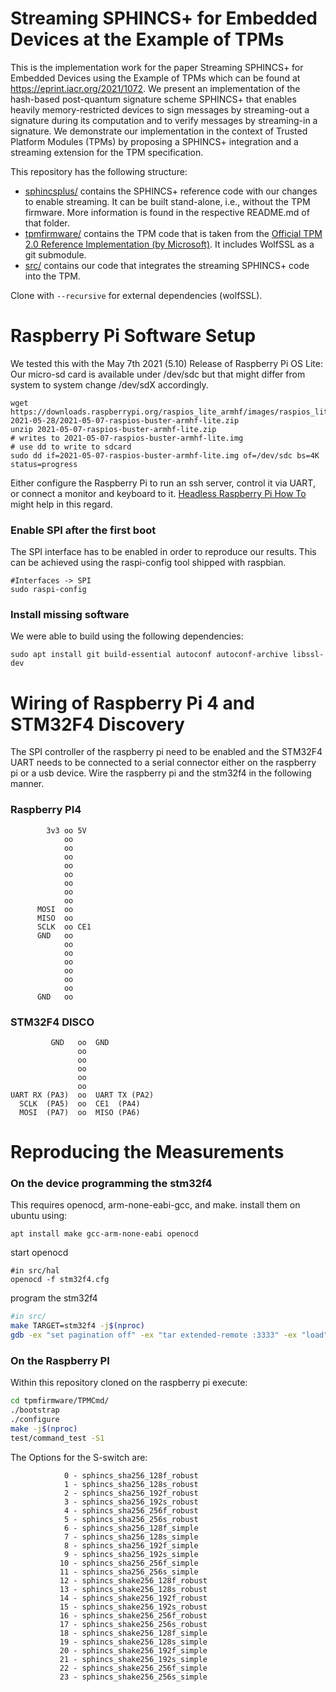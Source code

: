 # Streaming SPHINCS+ for Embedded Devices at the Example of TPMs

This is the implementation work for the paper Streaming SPHINCS+ for Embedded Devices using the Example of TPMs which can be found at https://eprint.iacr.org/2021/1072.
We present an implementation of the hash-based post-quantum signature scheme SPHINCS+ that enables heavily memory-restricted devices to sign messages by streaming-out a signature during its computation and to verify messages by streaming-in a signature.
We demonstrate our implementation in the context of Trusted Platform Modules (TPMs) by proposing a SPHINCS+ integration and a streaming extension for the TPM specification.

This repository has the following structure:

* [sphincsplus/](sphincsplus) contains the SPHINCS+ reference code with our changes to enable streaming. It can be built stand-alone, i.e., without the TPM firmware. More information is found in the respective README.md of that folder.
* [tpmfirmware/](tpmfirmware) contains the TPM code that is taken from the [Official TPM 2.0 Reference Implementation (by Microsoft)](https://github.com/microsoft/ms-tpm-20-ref). It includes WolfSSL as a git submodule.
* [src/](src) contains our code that integrates the streaming SPHINCS+ code into the TPM.

Clone with ```--recursive``` for external dependencies (wolfSSL).

# Raspberry Pi Software Setup

We tested this with the May 7th 2021 (5.10) Release of Raspberry Pi OS Lite:
Our micro-sd card is available under /dev/sdc but that might differ from system to 
system change /dev/sdX accordingly.


```
wget https://downloads.raspberrypi.org/raspios_lite_armhf/images/raspios_lite_armhf-2021-05-28/2021-05-07-raspios-buster-armhf-lite.zip
unzip 2021-05-07-raspios-buster-armhf-lite.zip   
# writes to 2021-05-07-raspios-buster-armhf-lite.img
# use dd to write to sdcard
sudo dd if=2021-05-07-raspios-buster-armhf-lite.img of=/dev/sdc bs=4K status=progress
```

Either configure the Raspberry Pi to run an ssh server, control it via UART, or connect a monitor and keyboard to it.
[Headless Raspberry Pi How To](https://desertbot.io/blog/headless-raspberry-pi-4-ssh-wifi-setup) might help in this regard.


### Enable SPI after the first boot

The SPI interface has to be enabled in order to reproduce our results.
This can be achieved using the raspi-config tool shipped with raspbian.

```
#Interfaces -> SPI 
sudo raspi-config
```


### Install missing software

We were able to build using the following dependencies:

```
sudo apt install git build-essential autoconf autoconf-archive libssl-dev
```



# Wiring of Raspberry Pi 4 and STM32F4 Discovery 

The SPI controller of the raspberry pi need to be enabled and 
the STM32F4 UART needs to be connected to a serial connector either
on the raspberry pi or a usb device. Wire the raspberry pi and the 
stm32f4 in the following manner.

### Raspberry PI4

```
        3v3 oo 5V             
            oo             
            oo             
            oo             
            oo             
            oo             
            oo             
            oo             
            oo             
      MOSI  oo             
      MISO  oo             
      SCLK  oo CE1            
      GND   oo            
            oo             
            oo             
            oo             
            oo             
            oo             
            oo 
      GND   oo 
```

### STM32F4 DISCO

```
         GND   oo  GND
               oo             
               oo             
               oo             
               oo             
               oo             
UART RX (PA3)  oo  UART TX (PA2)
  SCLK  (PA5)  oo  CE1  (PA4)           
  MOSI  (PA7)  oo  MISO (PA6)             
```


# Reproducing the Measurements

### On the device programming the stm32f4

This requires openocd, arm-none-eabi-gcc, and make.
install them on ubuntu using:
```
apt install make gcc-arm-none-eabi openocd 

```

start openocd 

```
#in src/hal
openocd -f stm32f4.cfg
```

program the stm32f4

```bash
#in src/ 
make TARGET=stm32f4 -j$(nproc)
gdb -ex "set pagination off" -ex "tar extended-remote :3333" -ex "load" -ex "run" build/tpm.elf
```

### On the Raspberry PI

Within this repository cloned on the raspberry pi execute:

```bash
cd tpmfirmware/TPMCmd/
./bootstrap
./configure
make -j$(nproc)
test/command_test -S1
```

The Options for the S-switch are:
```
            0 - sphincs_sha256_128f_robust
            1 - sphincs_sha256_128s_robust
            2 - sphincs_sha256_192f_robust
            3 - sphincs_sha256_192s_robust
            4 - sphincs_sha256_256f_robust
            5 - sphincs_sha256_256s_robust
            6 - sphincs_sha256_128f_simple
            7 - sphincs_sha256_128s_simple
            8 - sphincs_sha256_192f_simple
            9 - sphincs_sha256_192s_simple
           10 - sphincs_sha256_256f_simple
           11 - sphincs_sha256_256s_simple
           12 - sphincs_shake256_128f_robust
           13 - sphincs_shake256_128s_robust
           14 - sphincs_shake256_192f_robust
           15 - sphincs_shake256_192s_robust
           16 - sphincs_shake256_256f_robust
           17 - sphincs_shake256_256s_robust
           18 - sphincs_shake256_128f_simple
           19 - sphincs_shake256_128s_simple
           20 - sphincs_shake256_192f_simple
           21 - sphincs_shake256_192s_simple
           22 - sphincs_shake256_256f_simple
           23 - sphincs_shake256_256s_simple
```
